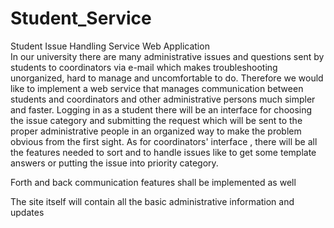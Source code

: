 # Student_Service
Student Issue Handling Service Web Application  
In our university there are many administrative issues and questions sent by students to coordinators via e-mail which makes troubleshooting unorganized, hard to manage and uncomfortable to do. Therefore we would like to implement a web service that manages communication between students and coordinators and other administrative persons much simpler and faster. Logging in as a student there will be an interface for choosing the issue category and submitting the request which will be sent to the proper administrative people in an organized way to make the problem obvious from the first sight. As for coordinators' interface , there will be all the features needed to sort and to handle issues like to get some template answers or putting the issue into priority category.



Forth and back communication features shall be implemented as well



The site itself will contain all the basic administrative information and updates
